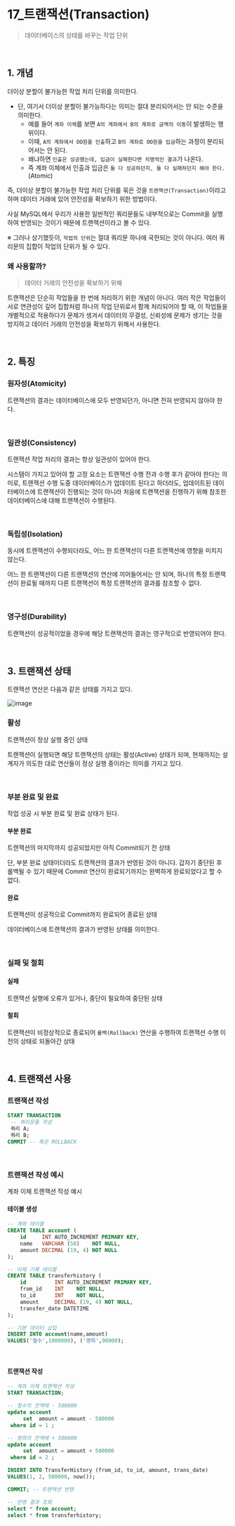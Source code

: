# 17_트랜잭션(Transaction)

> 데이터베이스의 상태를 바꾸는 작업 단위

<br>

## 1. 개념

더이상 분할이 불가능한 작업 처리 단위를 의미한다.

- 단, 여기서 더이상 분할이 불가능하다는 의미는 절대 분리되어서는 안 되는 수준을 의미한다.
  - 예를 들어 `계좌 이체`를 보면 `A의 계좌에서 B의 계좌로 금액의 이동`이 발생하는 행위이다.
  - 이때, `A의 계좌에서 OO원을 인출`하고 `B의 계좌로 OO원을 입금`하는 과정이 분리되어서는 안 된다.
  - 왜냐하면 `인출은 성공했는데, 입금이 실패한다면 치명적인 결과`가 나온다.
  - 즉 계좌 이체에서 인출과 입금은 `둘 다 성공하던지, 둘 다 실패하던지 해야 한다.` (Atomic)

즉, 더이상 분할이 불가능한 작업 처리 단위를 묶은 것을 `트랜잭션(Transaction)`이라고 하며 데이터 거래에 있어 안전성을 확보하기 위한 방법이다.

사실 MySQL에서 우리가 사용한 일반적인 쿼리문들도 내부적으로는 Commit을 실행하여 반영되는 것이기 때문에 트랜잭션이라고 볼 수 있다. 

※ 그러나 상기했듯이, `작업의 단위`는 절대 쿼리문 하나에 국한되는 것이 아니다. 여러 쿼리문의 집합이 작업의 단위가 될 수 있다.

### 왜 사용할까?

> 데이터 거래의 안전성을 확보하기 위해

트랜잭션은 단순히 작업들을 한 번에 처리하기 위한 개념이 아니다. 여러 작은 작업들이 서로 연관성이 깊어 집합처럼 하나의 작업 단위로서 함께 처리되어야 할 때, 이 작업들을 개별적으로 적용하다가 문제가 생겨서 데이터의 무결성, 신뢰성에 문제가 생기는 것을 방지하고 데이터 거래의 안전성을 확보하기 위해서 사용한다.

<br>

## 2. 특징

### 원자성(Atomicity)

트랜잭션의 결과는 데이터베이스에 모두 반영되던가, 아니면 전혀 반영되지 않아야 한다.

<br>

### 일관성(Consistency)

트랜잭션 작업 처리의 결과는 항상 일관성이 있어야 한다.

시스템이 가지고 있어야 할 고정 요소는 트랜잭션 수행 전과 수행 후가 같아야 한다는 의미로, 트랜잭션 수행 도중 데이터베이스가 업데이트 된다고 하더라도, 업데이트된 데이터베이스에 트랜잭션이 진행되는 것이 아니라 처음에 트랜잭션을 진행하기 위해 참조한 데이터베이스에 대해 트랜잭션이 수행된다.

<br>

### 독립성(Isolation)

동시에 트랜잭션이 수행되더라도, 어느 한 트랜잭션이 다른 트랜잭션에 영향을 미치지 않는다.

어느 한 트랜잭션이 다른 트랜잭션의 연산에 끼어들어서는 안 되며, 하나의 특정 트랜잭션이 완료될 때까지 다른 트랜잭션이 특정 트랜잭션의 결과를 참조할 수 없다.

<br>

### 영구성(Durability)

트랜잭션이 성공적이었을 경우에 해당 트랜잭션의 결과는 영구적으로 반영되어야 한다.

<br>

## 3. 트랜잭션 상태

트랜잭션 연산은 다음과 같은 상태를 가지고 있다.

![image](https://github.com/siwon-park/Problem_Solving/assets/93081720/2f589313-d753-4363-b5b8-0ca56c9f094b)

### 활성

트랜잭션이 정상 실행 중인 상태

트랜잭션이 실행되면 해당 트랜잭션의 상태는 활성(Active) 상태가 되며, 현재까지는 설계자가 의도한 대로 연산들이 정상 실행 중이라는 의미를 가지고 있다.

<br>

### 부분 완료 및 완료

작업 성공 시 부분 완료 및 완료 상태가 된다.

#### 부분 완료

트랜잭션의 마지막까지 성공되었지만 아직 Commit되기 전 상태

단, 부분 완료 상태이더라도 트랜잭션의 결과가 반영된 것이 아니다. 갑자기 중단된 후 롤백될 수 있기 때문에 Commit 연산이 완료되기까지는 완벽하게 완료되었다고 할 수 없다. 

#### 완료

트랜잭션이 성공적으로 Commit까지 완료되어 종료된 상태

데이터베이스에 트랜잭션의 결과가 반영된 상태를 의미한다.

<br>

### 실패 및 철회

#### 실패

트랜잭션 실행에 오류가 있거나, 중단이 필요하여 중단된 상태

#### 철회

트랜잭션이 비정상적으로 종료되어 `롤백(Rollback)` 연산을 수행하여 트랜잭션 수행 이전의 상태로 되돌아간 상태

<br>

## 4. 트랜잭션 사용

### 트랜잭션 작성

```SQL
START TRANSACTION
 -- 쿼리문들 작성
 쿼리 A;
 쿼리 B;
COMMIT -- 혹은 ROLLBACK
```

<br>

### 트랜잭션 작성 예시

계좌 이체 트랜잭션 작성 예시

#### 테이블 생성

```SQL
-- 계좌 테이블
CREATE TABLE account (
    id     INT AUTO_INCREMENT PRIMARY KEY,
    name   VARCHAR (50)    NOT NULL,
    amount DECIMAL (19, 4) NOT NULL
);

-- 이체 기록 테이블
CREATE TABLE transferhistory (
    id         INT AUTO_INCREMENT PRIMARY KEY,
    from_id    INT    NOT NULL,
    to_id      INT    NOT NULL,
    amount     DECIMAL (19, 4) NOT NULL,
    transfer_date DATETIME 
);

-- 기본 데이터 삽입 
INSERT INTO account(name,amount)
VALUES('철수',1000000), ('영희',90000);
```

<br>

#### 트랜잭션 작성

```SQL
-- 계좌 이체 트랜잭션 작성
START TRANSACTION;

-- 철수의 잔액에 - 500000 
update account
     set  amount = amount - 500000
 where id = 1 ;

-- 영희의 잔액에 + 500000 
update account
     set  amount = amount + 500000
 where id = 2 ;

INSERT INTO TransferHistory (from_id, to_id, amount, trans_date)
VALUES(1, 2, 500000, now());

COMMIT; -- 트랜잭션 반영

-- 반영 결과 조회
select * from account;
select * from transferhistory;
```





